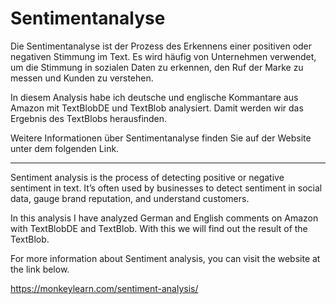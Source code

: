 # Sentimentanalyse

Die Sentimentanalyse ist der Prozess des Erkennens einer positiven oder negativen Stimmung im Text. 
Es wird häufig von Unternehmen verwendet, um die Stimmung in sozialen Daten zu erkennen, den Ruf der Marke zu messen und Kunden zu verstehen.

In diesem Analysis habe ich deutsche und englische Kommantare aus Amazon mit TextBlobDE und TextBlob analysiert. 
Damit werden wir das Ergebnis des TextBlobs herausfinden.

Weitere Informationen über Sentimentanalyse finden Sie auf der Website unter dem folgenden Link.

***

Sentiment analysis is the process of detecting positive or negative sentiment in text. 
It’s often used by businesses to detect sentiment in social data, gauge brand reputation, and understand customers.

In this analysis I have analyzed German and English comments on Amazon with TextBlobDE and TextBlob. 
With this we will find out the result of the TextBlob.

For more information about Sentiment analysis, you can visit the website at the link below.

https://monkeylearn.com/sentiment-analysis/
